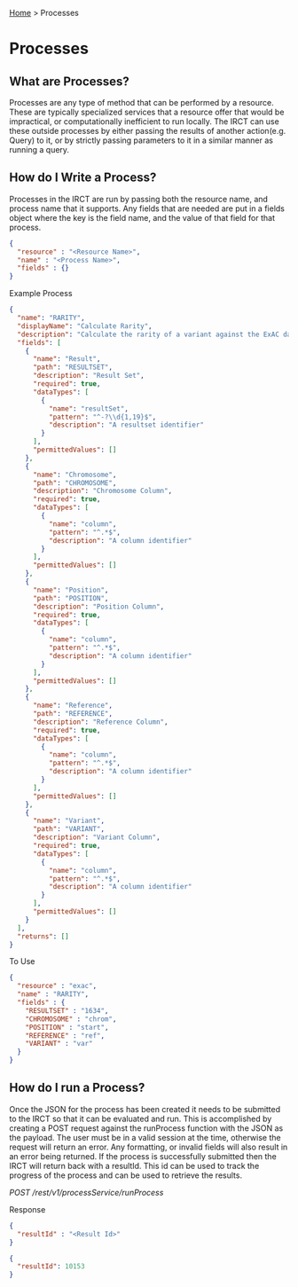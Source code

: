 [Home](./index.md) > Processes

# Processes
## What are Processes?
Processes are any type of method that can be performed by a resource. These are typically specialized services that a resource offer that would be impractical, or computationally inefficient to run locally. The IRCT can use these outside processes by either passing the results of another action(e.g. Query) to it, or by strictly passing parameters to it in a similar manner as running a query.

## How do I Write a Process?
Processes in the IRCT are run by passing both the resource name, and process name that it supports. Any fields that are needed are put in a fields object where the key is the field name, and the value of that field for that process.

```JSON
{
  "resource" : "<Resource Name>",
  "name" : "<Process Name>",
  "fields" : {}
}
```

Example Process
```JSON
{
  "name": "RARITY",
  "displayName": "Calculate Rarity",
  "description": "Calculate the rarity of a variant against the ExAC database",
  "fields": [
    {
      "name": "Result",
      "path": "RESULTSET",
      "description": "Result Set",
      "required": true,
      "dataTypes": [
        {
          "name": "resultSet",
          "pattern": "^-?\\d{1,19}$",
          "description": "A resultset identifier"
        }
      ],
      "permittedValues": []
    },
    {
      "name": "Chromosome",
      "path": "CHROMOSOME",
      "description": "Chromosome Column",
      "required": true,
      "dataTypes": [
        {
          "name": "column",
          "pattern": "^.*$",
          "description": "A column identifier"
        }
      ],
      "permittedValues": []
    },
    {
      "name": "Position",
      "path": "POSITION",
      "description": "Position Column",
      "required": true,
      "dataTypes": [
        {
          "name": "column",
          "pattern": "^.*$",
          "description": "A column identifier"
        }
      ],
      "permittedValues": []
    },
    {
      "name": "Reference",
      "path": "REFERENCE",
      "description": "Reference Column",
      "required": true,
      "dataTypes": [
        {
          "name": "column",
          "pattern": "^.*$",
          "description": "A column identifier"
        }
      ],
      "permittedValues": []
    },
    {
      "name": "Variant",
      "path": "VARIANT",
      "description": "Variant Column",
      "required": true,
      "dataTypes": [
        {
          "name": "column",
          "pattern": "^.*$",
          "description": "A column identifier"
        }
      ],
      "permittedValues": []
    }
  ],
  "returns": []
}
```

To Use

```JSON
{
  "resource" : "exac",
  "name" : "RARITY",
  "fields" : {
    "RESULTSET" : "1634",
    "CHROMOSOME" : "chrom",
    "POSITION" : "start",
    "REFERENCE" : "ref",
    "VARIANT" : "var"
  }
}
```

## How do I run a Process?
Once the JSON for the process has been created it needs to be submitted to the IRCT so that it can be evaluated and run. This is accomplished by creating a POST request against the runProcess function with the JSON as the payload. The user must be in a valid session at the time, otherwise the request will return an error. Any formatting, or invalid fields will also result in an error being returned. If the process is successfully submitted then the IRCT will return back with a resultId. This id can be used to track the progress of the process and can be used to retrieve the results.

*POST /rest/v1/processService/runProcess*

Response
```JSON
{
  "resultId" : "<Result Id>"
}
```

```JSON
{
  "resultId": 10153
}
```
